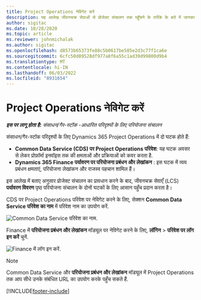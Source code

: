 ```yaml
---
title: Project Operations नेविगेट करें
description: यह आलेख जीवनचक्र सेवाओं से प्रोजेक्ट संचालन तक पहुँचने के तरीके के बारे में जानकारी प्रदान करता है।
author: sigitac
ms.date: 10/28/2020
ms.topic: article
ms.reviewer: johnmichalak
ms.author: sigitac
ms.openlocfilehash: d8573b65373fe88c5b0617be585e2d3c77f1ca6e
ms.sourcegitcommit: 6cfc50d89528df977a8f6a55c1ad39d99800d9b4
ms.translationtype: MT
ms.contentlocale: hi-IN
ms.lasthandoff: 06/03/2022
ms.locfileid: "8931654"
---
```

# <a name="navigate-project-operations"></a>Project Operations नेविगेट करें

_**इस पर लागू होता है:** संसाधन/गैर-स्टॉक -आधारित परिदृश्यों के लिए परियोजना संचालन_



संसाधन/गैर-स्टॉक परिदृश्यों के लिए Dynamics 365 Project Operations में दो घटक होते हैं: 

 - **Common Data Service (CDS) पर Project Operations परिवेश**: यह घटक अवसर से लेकर प्रोफ़ॉर्मा इनवॉइस तक की क्षमताओं और प्रक्रियाओं को कवर करता है. 
 - **Dynamics 365 Finance पर्यावरण पर परियोजना प्रबंधन और लेखांकन** : इस घटक में व्यय प्रबंधन क्षमताएं, परियोजना लेखांकन और राजस्व पहचान शामिल हैं। 

इस आलेख में बताए अनुसार प्रोजेक्ट संचालन का प्रावधान करने के बाद, जीवनचक्र सेवाएँ (LCS) **पर्यावरण विवरण** पृष्ठ परियोजना संचालन के दोनों घटकों के लिए आसान पहुँच प्रदान करता है।  

CDS पर Project Operations परिवेश पर नेविगेट करने के लिए, सेक्शन **Common Data Service परिवेश का नाम** में परिवेश नाम का उपयोग करें. 

  ![Common Data Service परिवेश का नाम.](./media/environment-name.PNG)

Finance में **परियोजना प्रबंधन और लेखांकन** मॉड्यूल पर नेविगेट करने के लिए, **लॉगिन** > **परिवेश पर लॉग इन करें** चुनें.  

   ![Finance में लॉग इन करें.](./media/environment-login.PNG)

> [!NOTE]
> Common Data Service और **परियोजना प्रबंधन और लेखांकन** मॉड्यूल में Project Operations तक आप सीधे उनके संबंधित URL का उपयोग करके पहुँच सकते हैं. 


[!INCLUDE[footer-include](../includes/footer-banner.md)]